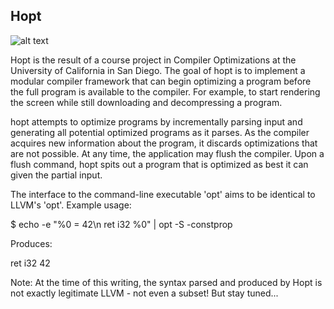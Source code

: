 Hopt
----

![alt text](https://travis-ci.org/garious/hopt.png "Build Status")

Hopt is the result of a course project in Compiler Optimizations at the University
of California in San Diego.  The goal of hopt is to implement a modular compiler 
framework that can begin optimizing a program before the full program is available 
to the compiler.  For example, to start rendering the screen while still downloading 
and decompressing a program.

hopt attempts to optimize programs by incrementally parsing input and generating all
potential optimized programs as it parses.  As the compiler acquires new information
about the program, it discards optimizations that are not possible.  At any time,
the application may flush the compiler.  Upon a flush command, hopt spits out
a program that is optimized as best it can given the partial input.

The interface to the command-line executable 'opt' aims to be identical to LLVM's 'opt'.
Example usage:

 $ echo -e "%0 = 42\n ret i32 %0" | opt -S -constprop

Produces:

 ret i32 42

Note: At the time of this writing, the syntax parsed and produced by Hopt is not
      exactly legitimate LLVM - not even a subset!  But stay tuned...

